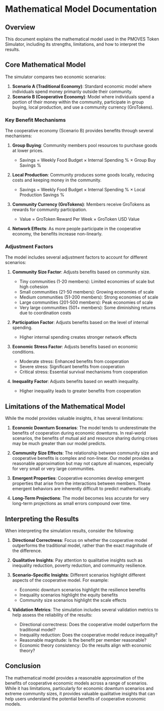 # Mathematical Model Documentation

## Overview

This document explains the mathematical model used in the PMOVES Token Simulator, including its strengths, limitations, and how to interpret the results.

## Core Mathematical Model

The simulator compares two economic scenarios:

1. **Scenario A (Traditional Economy)**: Standard economic model where individuals spend money primarily outside their community.
2. **Scenario B (Cooperative Economy)**: Model where individuals spend a portion of their money within the community, participate in group buying, local production, and use a community currency (GroTokens).

### Key Benefit Mechanisms

The cooperative economy (Scenario B) provides benefits through several mechanisms:

1. **Group Buying**: Community members pool resources to purchase goods at lower prices.
   - Savings = Weekly Food Budget × Internal Spending % × Group Buy Savings %

2. **Local Production**: Community produces some goods locally, reducing costs and keeping money in the community.
   - Savings = Weekly Food Budget × Internal Spending % × Local Production Savings %

3. **Community Currency (GroTokens)**: Members receive GroTokens as rewards for community participation.
   - Value = GroToken Reward Per Week × GroToken USD Value

4. **Network Effects**: As more people participate in the cooperative economy, the benefits increase non-linearly.

### Adjustment Factors

The model includes several adjustment factors to account for different scenarios:

1. **Community Size Factor**: Adjusts benefits based on community size.
   - Tiny communities (1-20 members): Limited economies of scale but high cohesion
   - Small communities (21-50 members): Growing economies of scale
   - Medium communities (51-200 members): Strong economies of scale
   - Large communities (201-500 members): Peak economies of scale
   - Very large communities (501+ members): Some diminishing returns due to coordination costs

2. **Participation Factor**: Adjusts benefits based on the level of internal spending.
   - Higher internal spending creates stronger network effects

3. **Economic Stress Factor**: Adjusts benefits based on economic conditions.
   - Moderate stress: Enhanced benefits from cooperation
   - Severe stress: Significant benefits from cooperation
   - Critical stress: Essential survival mechanisms from cooperation

4. **Inequality Factor**: Adjusts benefits based on wealth inequality.
   - Higher inequality leads to greater benefits from cooperation

## Limitations of the Mathematical Model

While the model provides valuable insights, it has several limitations:

1. **Economic Downturn Scenarios**: The model tends to underestimate the benefits of cooperation during economic downturns. In real-world scenarios, the benefits of mutual aid and resource sharing during crises may be much greater than our model predicts.

2. **Community Size Effects**: The relationship between community size and cooperative benefits is complex and non-linear. Our model provides a reasonable approximation but may not capture all nuances, especially for very small or very large communities.

3. **Emergent Properties**: Cooperative economies develop emergent properties that arise from the interactions between members. These emergent behaviors are inherently difficult to predict mathematically.

4. **Long-Term Projections**: The model becomes less accurate for very long-term projections as small errors compound over time.

## Interpreting the Results

When interpreting the simulation results, consider the following:

1. **Directional Correctness**: Focus on whether the cooperative model outperforms the traditional model, rather than the exact magnitude of the difference.

2. **Qualitative Insights**: Pay attention to qualitative insights such as inequality reduction, poverty reduction, and community resilience.

3. **Scenario-Specific Insights**: Different scenarios highlight different aspects of the cooperative model. For example:
   - Economic downturn scenarios highlight the resilience benefits
   - Inequality scenarios highlight the equity benefits
   - Community size scenarios highlight the scale effects

4. **Validation Metrics**: The simulation includes several validation metrics to help assess the reliability of the results:
   - Directional correctness: Does the cooperative model outperform the traditional model?
   - Inequality reduction: Does the cooperative model reduce inequality?
   - Reasonable magnitude: Is the benefit per member reasonable?
   - Economic theory consistency: Do the results align with economic theory?

## Conclusion

The mathematical model provides a reasonable approximation of the benefits of cooperative economic models across a range of scenarios. While it has limitations, particularly for economic downturn scenarios and extreme community sizes, it provides valuable qualitative insights that can help users understand the potential benefits of cooperative economic models.
